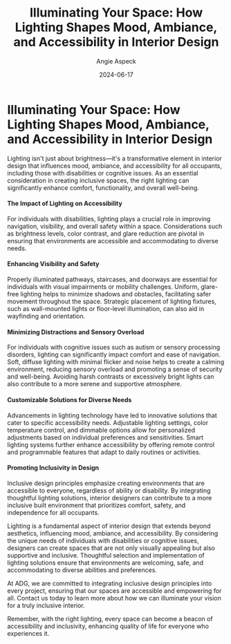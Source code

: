 ﻿---
title: 'Illuminating Your Space: How Lighting Shapes Mood, Ambiance, and Accessibility in Interior Design'
date: '2024-06-17'
author: 'Angie Aspeck'
image: 'https://images.pexels.com/photos/945688/pexels-photo-945688.jpeg?auto=compress&cs=tinysrgb&w=1260&h=750&dpr=2'
categories:
  - Interior Design
  - Bathroom Design
  - Bathroom Safety
  - Senior Design
  - Accessible Design
  - Smart Home
  - Lighting
tags:
  - Accessibility
  - Interiors
  - bathroom safety
  - elderly design
  - home modification
  - renovations
  - Interior design
  - Home safety
  - Colours
  - Mood
  - Psychological
  - Smart Home
---

# Illuminating Your Space: How Lighting Shapes Mood, Ambiance, and Accessibility in Interior Design

Lighting isn't just about brightness—it's a transformative element in interior design that influences mood, ambiance, and accessibility for all occupants, including those with disabilities or cognitive issues. As an essential consideration in creating inclusive spaces, the right lighting can significantly enhance comfort, functionality, and overall well-being.

#### **The Impact of Lighting on Accessibility**

For individuals with disabilities, lighting plays a crucial role in improving navigation, visibility, and overall safety within a space. Considerations such as brightness levels, color contrast, and glare reduction are pivotal in ensuring that environments are accessible and accommodating to diverse needs.

#### **Enhancing Visibility and Safety**

Properly illuminated pathways, staircases, and doorways are essential for individuals with visual impairments or mobility challenges. Uniform, glare-free lighting helps to minimize shadows and obstacles, facilitating safer movement throughout the space. Strategic placement of lighting fixtures, such as wall-mounted lights or floor-level illumination, can also aid in wayfinding and orientation.

#### **Minimizing Distractions and Sensory Overload**

For individuals with cognitive issues such as autism or sensory processing disorders, lighting can significantly impact comfort and ease of navigation. Soft, diffuse lighting with minimal flicker and noise helps to create a calming environment, reducing sensory overload and promoting a sense of security and well-being. Avoiding harsh contrasts or excessively bright lights can also contribute to a more serene and supportive atmosphere.

#### **Customizable Solutions for Diverse Needs**

Advancements in lighting technology have led to innovative solutions that cater to specific accessibility needs. Adjustable lighting settings, color temperature control, and dimmable options allow for personalized adjustments based on individual preferences and sensitivities. Smart lighting systems further enhance accessibility by offering remote control and programmable features that adapt to daily routines or activities.

#### **Promoting Inclusivity in Design**

Inclusive design principles emphasize creating environments that are accessible to everyone, regardless of ability or disability. By integrating thoughtful lighting solutions, interior designers can contribute to a more inclusive built environment that prioritizes comfort, safety, and independence for all occupants.

Lighting is a fundamental aspect of interior design that extends beyond aesthetics, influencing mood, ambiance, and accessibility. By considering the unique needs of individuals with disabilities or cognitive issues, designers can create spaces that are not only visually appealing but also supportive and inclusive. Thoughtful selection and implementation of lighting solutions ensure that environments are welcoming, safe, and accommodating to diverse abilities and preferences.

At ADG, we are committed to integrating inclusive design principles into every project, ensuring that our spaces are accessible and empowering for all. Contact us today to learn more about how we can illuminate your vision for a truly inclusive interior.

Remember, with the right lighting, every space can become a beacon of accessibility and inclusivity, enhancing quality of life for everyone who experiences it.
